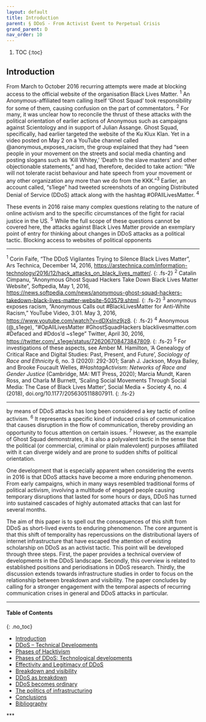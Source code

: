 ```yaml
---
layout: default
title: Introduction
parent: § DDoS - From Activist Event to Perpetual Crisis 
grand_parent: D
nav_order: 10 
---
```

<style>
.dont-break-out {
  /* These are technically the same, but use both */
  overflow-wrap: break-word;
  word-wrap: break-word;

     -ms-word-break: break-all;
  /* This is the dangerous one in WebKit, as it breaks things wherever */
  word-break: break-all;
  /* Instead use this non-standard one: */
  word-break: break-word;
}

.youtube-container {
    position: relative;
    width: 100%;
    height: 0;
    padding-bottom: 56.25%;
}
.youtube-video {
    position: absolute;
    top: 0;
    left: 0;
    width: 100%;
    height: 100%;
}

</style>

<div class="dont-break-out" markdown="1">

1. TOC
{:toc}

## Introduction
From March to October 2016 recurring attempts were made at blocking access to the official website of the organisation Black Lives Matter. <sup>1</sup> An Anonymous-affiliated team calling itself ‘Ghost Squad’ took responsibility for some of them, causing confusion on the part of commentators. <sup>2</sup> For many, it was unclear how to reconcile the thrust of these attacks with the political orientation of earlier actions of Anonymous such as campaigns against Scientology and in support of Julian Assange. Ghost Squad, specifically, had earlier targeted the website of the Ku Klux Klan. Yet in a video posted on May 2 on a YouTube channel called @anonymous_exposes_racism, the group explained that they had “seen people in your movement on the streets and social media chanting and posting slogans such as ‘Kill Whitey,’ ’Death to the slave masters’ and other objectionable statements,” and had, therefore, decided to take action: “We will not tolerate racist behaviour and hate speech from your movement or any other organization any more than we do from the KKK.”<sup>3</sup> Earlier, an account called, “s1iege” had tweeted screenshots of an ongoing Distributed Denial of Service (DDoS) attack along with the hashtag #OPAllLivesMatter. <sup>4</sup>

These events in 2016 raise many complex questions relating to the nature of online activism and to the specific circumstances of the fight for racial justice in the US. <sup>5</sup> While the full scope of these questions cannot be covered here, the attacks against Black Lives Matter provide an exemplary point of entry for thinking about changes in DDoS attacks as a political tactic. Blocking access to websites of political opponents

***
<sup>1</sup> Corin Faife, “The DDoS Vigilantes Trying to Silence Black Lives Matter”, Ars Technica, December 14, 2016, https://arstechnica.com/information-technology/2016/12/hack_attacks_on_black_lives_matter/. 
{: .fs-2}
<sup>2</sup> Catalin Cimpanu, “Anonymous Ghost Squad Hackers Take Down Black Lives Matter Website”, Softpedia, May 1, 2016, https://news.softpedia.com/news/anonymous-ghost-squad-hackers-takedown-black-lives-matter-website-503579.shtml. 
{: .fs-2}
<sup>3</sup> anonymous exposes racism, “Anonymous Calls out #BlackLivesMatter for Anti-White Racism,” YouTube Video, 3:01. May 3, 2016, https://www.youtube.com/watch?v=dDXsInz9jz8. 
{: .fs-2}
<sup>4</sup> Anonymous (@_s1ege), “#OpAllLivesMatter #GhostSquadHackers blacklivesmatter.com #Defaced and #Ddos’d ~s1ege” Twitter, April 30, 2016, https://twitter.com/_s1ege/status/726206708473847809. 
{: .fs-2}
<sup>5</sup> For investigations of these aspects, see Amber M. Hamilton, ‘A Genealogy of Critical Race and Digital Studies: Past, Present, and Future’, *Sociology of Race and Ethnicity* 6, no. 3 (2020): 292-301; Sarah J. Jackson, Moya Bailey, and Brooke Foucault Welles, #*HashtagActivism: Networks of Race and Gender Justice* (Cambridge, MA: MIT Press, 2020); Marcia Mundt, Karen Ross, and Charla M Burnett, ‘Scaling Social Movements Through Social Media: The Case of Black Lives Matter’, Social Media + Society 4, no. 4 (2018), doi.org/10.1177/2056305118807911.
{: .fs-2}
***

by means of DDoS attacks has long been considered a key tactic of online activism. <sup>6</sup> It represents a specific kind of induced crisis of communication that causes disruption in the flow of communication, thereby providing an opportunity to focus attention on certain issues. <sup>7</sup> However, as the example of Ghost Squad demonstrates, it is also a polyvalent tactic in the sense that the political (or commercial, criminal or plain malevolent) purposes affiliated with it can diverge widely and are prone to sudden shifts of political orientation.

One development that is especially apparent when considering the events in 2016 is that DDoS attacks have become a more enduring phenomenon. From early campaigns, which in many ways resembled traditional forms of political activism, involving a multitude of engaged people causing temporary disruptions that lasted for some hours or days, DDoS has turned into sustained cascades of highly automated attacks that can last for several months.

The aim of this paper is to spell out the consequences of this shift from DDoS as short-lived events to enduring phenomenon. The core argument is that this shift of temporality has repercussions on the distributional layers of internet infrastructure that have escaped the attention of existing scholarship on DDoS as an activist tactic. This point will be developed through three steps. First, the paper provides a technical overview of developments in the DDoS landscape. Secondly, this overview is related to established positions and periodisations in DDoS research. Thirdly, the discussion extends towards infrastructure studies in order to focus on the relationship between breakdown and visibility. The paper concludes by calling for a stronger engagement with the temporal aspects of recurring communication crises in general and DDoS attacks in particular.

***

#### Table of Contents
{: .no_toc}

<ul><li> <a href="/docs/D/DDoS-From-Activist-Event-to-Perpetual-Crisis-1/">
Introduction</a></li><li> <a href="/docs/D/DDoS-From-Activist-Event-to-Perpetual-Crisis-2/">
DDoS – Technical Developments</a></li><li> <a href="/docs/D/DDoS-From-Activist-Event-to-Perpetual-Crisis-3/">
Phases of Hacktivism</a></li><li> <a href="/docs/D/DDoS-From-Activist-Event-to-Perpetual-Crisis-4/">
Phases of DDoS: Technological developments</a></li><li> <a href="/docs/D/DDoS-From-Activist-Event-to-Perpetual-Crisis-5/">
Effectivity and Legitimacy of DDoS</a></li><li> <a href="/docs/D/DDoS-From-Activist-Event-to-Perpetual-Crisis-6/">
Breakdown and visibility</a></li><li> <a href="/docs/D/DDoS-From-Activist-Event-to-Perpetual-Crisis-7/">
DDoS as breakdown</a></li><li> <a href="/docs/D/DDoS-From-Activist-Event-to-Perpetual-Crisis-8/">
DDoS becomes ordinary</a></li><li> <a href="/docs/D/DDoS-From-Activist-Event-to-Perpetual-Crisis-9/">
The politics of infrastructuring</a></li><li> <a href="/docs/D/DDoS-From-Activist-Event-to-Perpetual-Crisis-10/">
Conclusions</a></li><li> <a href="/docs/D/DDoS-From-Activist-Event-to-Perpetual-Crisis-11/">
Bibliography</a></li></ul>
***

</div>

